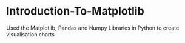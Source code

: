 # Introduction-To-Matplotlib
Used the Matplotlib, Pandas and Numpy Libraries in Python to create visualisation charts 
